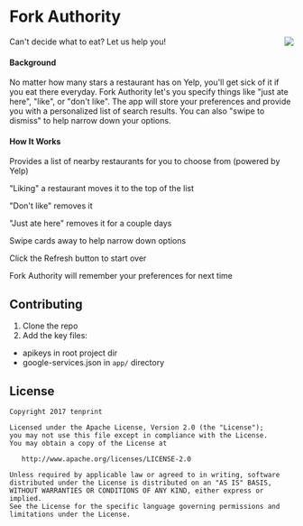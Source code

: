 # Fork Authority

<img src="https://cloud.githubusercontent.com/assets/11450465/18818300/b78559a6-8343-11e6-8869-e0a2d0266eaa.gif" align="right">

Can't decide what to eat? Let us help you!

#### Background

No matter how many stars a restaurant has on Yelp, you'll get sick of it if you eat there everyday.  Fork Authority let's you specify things like "just ate here", "like", or "don't like".  The app will store your preferences and provide you with a personalized list of search results.  You can also "swipe to dismiss" to help narrow down your options.

#### How It Works

Provides a list of nearby restaurants for you to choose from (powered by Yelp)

"Liking" a restaurant moves it to the top of the list

"Don't like" removes it
 
"Just ate here" removes it for a couple days

Swipe cards away to help narrow down options

Click the Refresh button to start over

Fork Authority will remember your preferences for next time

## Contributing

1. Clone the repo
2. Add the key files:
  * apikeys in root project dir
  * google-services.json in `app/` directory

License
--------

    Copyright 2017 tenprint

    Licensed under the Apache License, Version 2.0 (the "License");
    you may not use this file except in compliance with the License.
    You may obtain a copy of the License at

       http://www.apache.org/licenses/LICENSE-2.0

    Unless required by applicable law or agreed to in writing, software
    distributed under the License is distributed on an "AS IS" BASIS,
    WITHOUT WARRANTIES OR CONDITIONS OF ANY KIND, either express or implied.
    See the License for the specific language governing permissions and
    limitations under the License.
